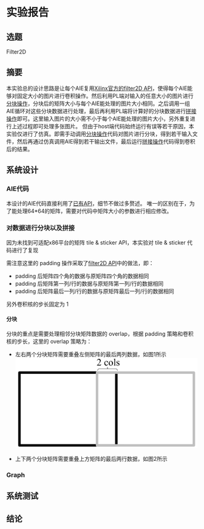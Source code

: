 # 实验报告

## 选题
Filter2D

## 摘要
本实验总的设计思路是让每个AIE复用[Xilinx官方的filter2D API](https://github.com/Xilinx/Vitis_Libraries/blob/2022.2/vision/L1/include/aie/imgproc/xf_filter2d_16b_aie.hpp)，使得每个AIE能够对固定大小的图片进行卷积操作。然后利用PL端对输入的任意大小的图片进行[分块操作](https://github.com/DongDongZZD/CCC2023)，分块后的矩阵大小与每个AIE能处理的图片大小相同。之后调用一组AIE循环对这些分块数据进行处理，最后再利用PL端将计算好的分块数据进行[拼接操作](https://github.com/DongDongZZD/CCC2023)即可。这里输入图片的大小需不小于每个AIE能处理的图片大小，另外重复进行上述过程即可处理多张图片。
但由于host端代码始终运行有误等若干原因，本实验仅进行了仿真。即需手动调用[分块操作](https://github.com/DongDongZZD/CCC2023)代码对图片进行分块，得到若干输入文件，然后再通过仿真调用AIE得到若干输出文件，最后运行[拼接操作](https://github.com/DongDongZZD/CCC2023)代码得到卷积后的结果。

## 系统设计

### AIE代码

本设计的AIE代码直接利用了[已有API](https://github.com/Xilinx/Vitis_Libraries/blob/2022.2/vision/L1/include/aie/imgproc/xf_filter2d_16b_aie.hpp)，细节不做过多赘述。
唯一的区别在于，为了能处理64*64的矩阵，需要对代码中矩阵大小的参数进行相应修改。

### 对数据进行分块以及拼接

因为未找到可适配x86平台的矩阵 tile & sticker API，本实验对 tile & sticker 代码进行了复现

需注意这里的 padding 操作采取了[filter2D API](https://github.com/Xilinx/Vitis_Libraries/blob/2022.2/vision/L1/include/aie/imgproc/xf_filter2d_16b_aie.hpp)中的做法，即：
- padding 后矩阵四个角的数据与原矩阵四个角的数据相同
- padding 后矩阵第一列/行的数据与原矩阵第一列/行的数据相同
- padding 后矩阵最后一列/行的数据与原矩阵最后一列/行的数据相同

另外卷积核的步长固定为 1

#### 分块
分块的重点是需要处理相邻分块矩阵数据的 overlap，根据 padding 策略和卷积核的步长，这里的 overlap 策略为：
- 左右两个分块矩阵需要重叠左侧矩阵的最后两列数据，如图1所示
![图1 左右分块矩阵的 overlap](https://github.com/DongDongZZD/CCC2023/blob/main/readme_image/1.png)

- 上下两个分块矩阵需要重叠上方矩阵的最后两行数据，如图2所示



### Graph

## 系统测试

## 结论

